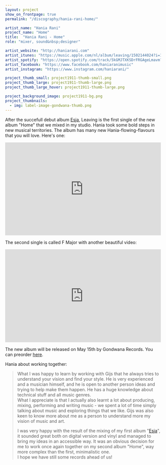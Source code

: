 ```yaml
---
layout: project
show_on_frontpage: true
permalink: "/discography/hania-rani-home/"

artist_name: "Hania Rani"
project_name: "Home"
title:  "Hania Rani - Home"
role: "mixer, sound&nbsp;designer"

artist_website: "http://haniarani.com"
artist_itunes: "https://music.apple.com/nl/album/leaving/1502144024?i=1502144025&l=en"
artist_spotify: "https://open.spotify.com/track/5kGMJTXKSDrFRGAgeLmavm?si=jMEM25wKQBiV_p4gkMW89Q"
artist_facebook: "https://www.facebook.com/haniaranimusic"
artist_instagram: "https://www.instagram.com/haniarani/"

project_thumb_small: project1911-thumb-small.png
project_thumb_large: project1911-thumb-large.png
project_thumb_large_hover: project1911-thumb-large.png

project_background_image: project1911-bg.png
project_thumbnails:
  - img: label-image-gondwana-thumb.png
---
```


After the succefull debut album [Esja](../hania-rani-esja/), Leaving is the first single of the new album "Home" that we mixed in my studio. Hania took some bold steps in new musical territories. The album has many new Hania-flowing-flavours that you will love. Here's one:

<iframe width="100%" height="300" src="https://www.youtube.com/embed/E_5vYiLLh8k?rel=0" frameborder="0" allow="accelerometer; autoplay; encrypted-media; gyroscope; picture-in-picture" allowfullscreen></iframe>

The second single is called F Major with another beautiful video:

<iframe width="100%" height="300" src="https://www.youtube.com/embed/bB34_eLCLKo?rel=0" frameborder="0" allow="accelerometer; autoplay; encrypted-media; gyroscope; picture-in-picture" allowfullscreen></iframe>

The new album will be released on May 15th by Gondwana Records. You can preorder [here](https://lnk.to/haniaranihome).


Hania about working together:
<blockquote>
<p>What I was happy to learn by working with Gijs that he always tries to understand your vision and find your style. He is very experienced and a musician himself, and he is open to another person ideas and trying to help make them happen. He has a huge knowledge about technical stuff and all music genres.<br />
What I appreciate is that I actually also learnt a lot about producing, mixing, performing and writing music - we spent a lot of time simply talking about music and exploring things that we like. Gijs was also keen to know more about me as a person to understand more my vision of music and art.</p>
<p>I was very happy with the result of the mixing of my first album "<a href="../hania-rani-esja/" class="normal" target="" >Esja</a>", it sounded great both on digital version and vinyl and managed to bring my ideas in an accessible way. It was an obvious decision for me to work once again together on my second album "Home", way more complex than the first, minimalistic one.<br />
I hope we have still some records ahead of us!</p>
</blockquote>